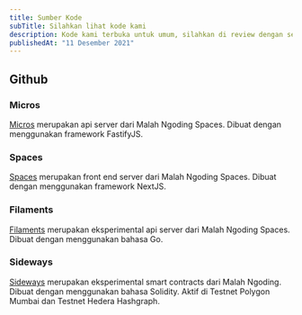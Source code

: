 ```yaml
---
title: Sumber Kode
subTitle: Silahkan lihat kode kami
description: Kode kami terbuka untuk umum, silahkan di review dengan semangat
publishedAt: "11 Desember 2021"
---
```


## Github

### Micros

[Micros](https://github.com/malahngoding/micros) merupakan api server dari Malah Ngoding Spaces. Dibuat dengan menggunakan framework FastifyJS.

### Spaces

[Spaces](https://github.com/malahngoding/spaces) merupakan front end server dari Malah Ngoding Spaces. Dibuat dengan menggunakan framework NextJS.

### Filaments

[Filaments](https://github.com/malahngoding/filaments) merupakan eksperimental api server dari Malah Ngoding Spaces. Dibuat dengan menggunakan bahasa Go.

### Sideways

[Sideways](https://github.com/malahngoding/sideways) merupakan eksperimental smart contracts dari Malah Ngoding. Dibuat dengan menggunakan bahasa Solidity. Aktif di Testnet Polygon Mumbai dan Testnet Hedera Hashgraph.

